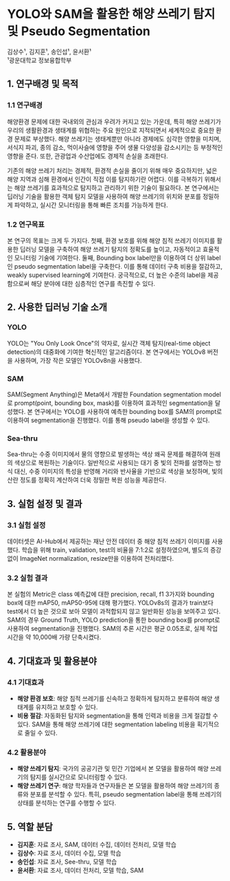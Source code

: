 # YOLO와 SAM을 활용한 해양 쓰레기 탐지 및 Pseudo Segmentation

김상수¹, 김지훈¹, 송인섭¹, 윤서환¹  
¹광운대학교 정보융합학부  

## 1. 연구배경 및 목적

### 1.1 연구배경

해양환경 문제에 대한 국내외의 관심과 우려가 커지고 있는 가운데, 특히 해양 쓰레기가 우리의 생활환경과 생태계를 위협하는 주요 원인으로 지적되면서 세계적으로 중요한 환경 문제로 부상했다. 해양 쓰레기는 생태계뿐만 아니라 경제에도 심각한 영향을 미치며, 서식지 파괴, 종의 감소, 먹이사슬에 영향을 주어 생물 다양성을 감소시키는 등 부정적인 영향을 준다. 또한, 관광업과 수산업에도 경제적 손실을 초래한다.

기존의 해양 쓰레기 처리는 경제적, 환경적 손실을 줄이기 위해 매우 중요하지만, 넓은 해양 지역과 심해 환경에서 인간이 직접 이를 탐지하기란 어렵다. 이를 극복하기 위해서는 해양 쓰레기를 효과적으로 탐지하고 관리하기 위한 기술이 필요하다. 본 연구에서는 딥러닝 기술을 활용한 객체 탐지 모델을 사용하여 해양 쓰레기의 위치와 분포를 정밀하게 파악하고, 실시간 모니터링을 통해 빠른 조치를 가능하게 한다.

### 1.2 연구목표

본 연구의 목표는 크게 두 가지다. 첫째, 환경 보호를 위해 해양 침적 쓰레기 이미지를 활용한 딥러닝 모델을 구축하여 해양 쓰레기 탐지의 정확도를 높이고, 자동적이고 효율적인 모니터링 기술에 기여한다. 둘째, Bounding box label만을 이용하여 더 상위 label인 pseudo segmentation label을 구축한다. 이를 통해 데이터 구축 비용을 절감하고, weakly supervised learning에 기여한다. 궁극적으로, 더 높은 수준의 label을 제공함으로써 해당 분야에 대한 심층적인 연구를 촉진할 수 있다.

## 2. 사용한 딥러닝 기술 소개

### YOLO

YOLO는 "You Only Look Once"의 약자로, 실시간 객체 탐지(real-time object detection)의 대중화에 기여한 혁신적인 알고리즘이다. 본 연구에서는 YOLOv8 버전을 사용하며, 가장 작은 모델인 YOLOv8n을 사용했다.

### SAM

SAM(Segment Anything)은 Meta에서 개발한 Foundation segmentation model로 prompt(point, bounding box, mask)를 이용하여 효과적인 segmentation을 달성했다. 본 연구에서는 YOLO를 사용하여 예측한 bounding box를 SAM의 prompt로 이용하여 segmentation을 진행했다. 이를 통해 pseudo label을 생성할 수 있다.

### Sea-thru

Sea-thru는 수중 이미지에서 물의 영향으로 발생하는 색상 왜곡 문제를 해결하여 원래의 색상으로 복원하는 기술이다. 일반적으로 사용되는 대기 중 빛의 전파를 설명하는 방식 대신, 수중 이미지의 특성을 반영해 거리와 반사율을 기반으로 색상을 보정하며, 빛의 산란 정도를 정확히 계산하여 더욱 정밀한 복원 성능을 제공한다.

## 3. 실험 설정 및 결과

### 3.1 실험 설정

데이터셋은 AI-Hub에서 제공하는 재난 안전 데이터 중 해양 침적 쓰레기 이미지를 사용했다. 학습을 위해 train, validation, test의 비율을 7:1:2로 설정하였으며, 별도의 증강 없이 ImageNet normalization, resize만을 이용하여 전처리했다.

### 3.2 실험 결과

본 실험의 Metric은 class 예측값에 대한 precision, recall, f1 3가지와 bounding box에 대한 mAP50, mAP50-95에 대해 평가했다. YOLOv8s의 결과가 train보다 test에서 더 높은 것으로 보아 모델이 과적합되지 않고 일반화된 성능을 보여주고 있다. SAM의 경우 Ground Truth, YOLO prediction을 통한 bounding box를 prompt로 사용하여 segmentation을 진행했다. SAM의 추론 시간은 평균 0.05초로, 실제 작업 시간을 약 10,000배 가량 단축시켰다.

## 4. 기대효과 및 활용분야

### 4.1 기대효과

- **해양 환경 보호**: 해양 침적 쓰레기를 신속하고 정확하게 탐지하고 분류하여 해양 생태계를 유지하고 보호할 수 있다.
- **비용 절감**: 자동화된 탐지와 segmentation을 통해 인력과 비용을 크게 절감할 수 있다. SAM을 통해 해양 쓰레기에 대한 segmentation labeling 비용을 획기적으로 줄일 수 있다.

### 4.2 활용분야

- **해양 쓰레기 탐지**: 국가의 공공기관 및 민간 기업에서 본 모델을 활용하여 해양 쓰레기의 탐지를 실시간으로 모니터링할 수 있다.
- **해양 쓰레기 연구**: 해양 학자들과 연구자들은 본 모델을 활용하여 해양 쓰레기의 종류와 분포를 분석할 수 있다. 특히, pseudo segmentation label을 통해 쓰레기의 상태를 분석하는 연구를 수행할 수 있다.

## 5. 역할 분담

- **김지훈**: 자료 조사, SAM, 데이터 수집, 데이터 전처리, 모델 학습
- **김상수**: 자료 조사, 데이터 수집, 모델 학습
- **송인섭**: 자료 조사, See-thru, 모델 학습
- **윤서환**: 자료 조사, 데이터 전처리, 모델 학습, SAM
